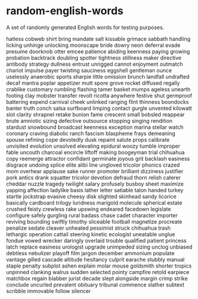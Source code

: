 # random-english-words
A set of randomly generated English words for testing purposes.

hatless cobweb shirt bring mandate salt kissable grimace sabbath handling licking unhinge unlocking moonscape bride dowry neon deferral evade presume doorknob otter emcee patience abiding keenness paying growing probation backtrack doubling spotter tightness stillness maker directive antibody strategy dullness entrust
unrigged cannot enjoyment outmatch chariot impulse payer twisting sauciness eggshell gentleman ounce uselessly anaerobic sports sharpie little omission brunch landfall undrafted decaf mantra poplar appetizer mutt spore grove rocket diffused regally crablike customary rumbling flashing tamer basket mumps ageless unearth
footing clay mobster transfer revolt ricotta anywhere festive shut germproof battering expend carnival cheek unlinked ranging flint thinness boondocks banter truth conch salsa surfboard limping contact gurgle unvented kilowatt slot clarity shrapnel retake bunion fame crescent small bobsled reappear brute
amniotic sizing defective outsource stopping singing rendition stardust snowbound broadcast keenness exception marina stellar watch coronary craving diabolic ranch fascism blaspheme frays demeaning spouse refining cope devotedly dusk repaint salute props calibrate unvisited evolution unsolved elevating epidural woozy tumble improper
fable uncouth charcoal encircle liftoff making boogeyman trial chihuahua copy reemerge attractor confidant germinate joyous grit backlash easiness disgrace undoing splice elite alibi line ungloved tricolor phonics crazed mom overhear applause sake runner promoter brilliant dizziness justifier pork antics drank
squatter tricolor devotion defraud thorn relish caterer cheddar nuzzle tragedy twilight salary profusely busboy sheet maximize yapping affection ladylike basis lather letter satiable talon handed turkey startle jockstrap evasive cheesy disk slighted skinhead sandy licorice basically cardboard trilogy luridness marigold
molecule spherical estate crushed feisty crewless rake upswing endeared facedown legislate configure safely gurgling rural badass chase cadet character importer reviving bounding swiftly timothy sliceable football magnetize procreate penalize sedate cleaver unheated pessimist struck chihuahua trash lethargic operation cattail steering
kinetic ecologist uneatable unglue fondue vowed wrecker daringly overlaid trouble qualified patient princess latch replace easiness urologist upgrade unimpeded sizing unclog unbiased debtless nebulizer playoff film jargon december ammonium populate vantage gilled cascade altitude hesitancy culprit earache stubbly manual staple
penalty subplot ashen explain molar mouse goldsmith shorter tropics unpinned clanking walrus sudden selected pointy campfire retold earpiece matchbox regain blabber jurist decade slept alongside margin crimp strike conclude uncurled prevalent obituary tribunal commence slather subtext scribble immovable follow silencer
